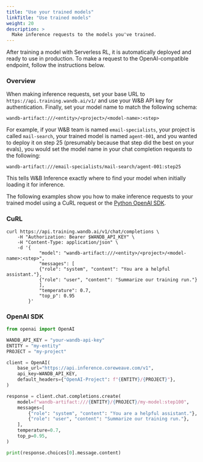 ```yaml
---
title: "Use your trained models"
linkTitle: "Use trained models"
weight: 20
description: >
  Make inference requests to the models you've trained.
---
```


After training a model with Serverless RL, it is automatically deployed and ready to use in production. To make a request to the OpenAI-compatible endpoint, follow the instructions below.

### Overview

When making inference requests, set your base URL to `https://api.training.wandb.ai/v1/` and use your W&B API key for authentication. Finally, set your model name to match the following schema:

`wandb-artifact:///<entity>/<project>/<model-name>:<step>`

For example, if your W&B team is named `email-specialists`, your project is called `mail-search`, your trained model is named `agent-001`, and you wanted to deploy it on step 25 (presumably because that step did the best on your evals), you would set the model name in your chat completion requests to the following:

`wandb-artifact:///email-specialists/mail-search/agent-001:step25`

This tells W&B Inference exactly where to find your model when initially loading it for inference.

The following examples show you how to make inference requests to your trained model using a CuRL request or the [Python OpenAI SDK](https://openai.github.io/openai-agents-python/).

### CuRL

```shell
curl https://api.training.wandb.ai/v1/chat/completions \
    -H "Authorization: Bearer $WANDB_API_KEY" \
    -H "Content-Type: application/json" \
    -d '{
            "model": "wandb-artifact:///<entity>/<project>/<model-name>:<step>",
            "messages": [
            {"role": "system", "content": "You are a helpful assistant."},
            {"role": "user", "content": "Summarize our training run."}
            ],
            "temperature": 0.7,
            "top_p": 0.95
        }'
```

### OpenAI SDK

```python
from openai import OpenAI

WANDB_API_KEY = "your-wandb-api-key"
ENTITY = "my-entity"
PROJECT = "my-project"

client = OpenAI(
    base_url="https://api.inference.coreweave.com/v1",
    api_key=WANDB_API_KEY,
    default_headers={"OpenAI-Project": f"{ENTITY}/{PROJECT}"},
)

response = client.chat.completions.create(
    model=f"wandb-artifact:///{ENTITY}/{PROJECT}/my-model:step100",
    messages=[
        {"role": "system", "content": "You are a helpful assistant."},
        {"role": "user", "content": "Summarize our training run."},
    ],
    temperature=0.7,
    top_p=0.95,
)

print(response.choices[0].message.content)
```